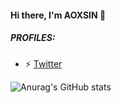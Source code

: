 #### Hi there, I'm AOXSIN 👋
##### PROFILES: 
- ⚡ <a href=https://twitter.com/aoxsin>Twitter</a>

![Anurag's GitHub stats](https://github-readme-stats.vercel.app/api?username=aoxsin&theme=codeSTACKr&show_icons=true)
